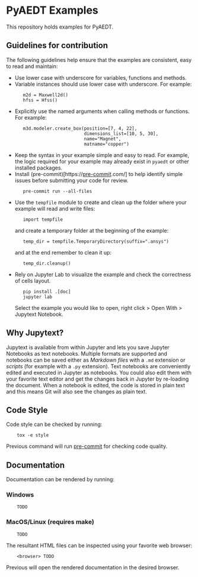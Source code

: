 # PyAEDT Examples

This repository holds examples for PyAEDT.

## Guidelines for contribution

The following guidelines help ensure that the examples are consistent, easy to read and maintain:

- Use lower case with underscore for variables, functions and methods.
- Variable instances should use lower case with underscore.
  For example:
  ```
     m2d = Maxwell2d()
     hfss = Hfss() 
  ```
- Explicitly use the named arguments when calling methods or functions. For example:
  ```
     m3d.modeler.create_box(position=[7, 4, 22], 
                            dimensions_list=[10, 5, 30], 
                            name="Magnet", 
                            matname="copper")
  ```
- Keep the syntax in your example simple and easy to read. For example, the logic required for your example may already exist in ``pyaedt`` or other installed packages.
- Install (pre-commit)[https://[pre-commit](https://pre-commit.com/).com/] to help identify simple issues before submitting your code for review.
  ```
     pre-commit run --all-files
  ```
- Use the ``tempfile`` module to create and clean up the folder where your
  example will read and write files:
  ```
     import tempfile
  ```
  and create a temporary folder at the beginning of the example:
  ```
     temp_dir = tempfile.TemporaryDirectory(suffix=".ansys")
  ```
  and at the end remember to clean it up:
  ```
     temp_dir.cleanup()
  ```
- Rely on Jupyter Lab to visualize the example and check the correctness
  of cells layout.
  ```
     pip install .[doc]
     jupyter lab
  ```
  Select the example you would like to open, right click > Open With > Jupytext Notebook.

## Why Jupytext?

Jupytext is available from within Jupyter and lets you save Jupyter Notebooks as text notebooks.
Multiple formats are supported and notebooks can be saved either as *Markdown files* with a ```.md```
extension or *scripts* (for example with a ```.py``` extension).
Text notebooks are conveniently edited and executed in Jupyter as notebooks.
You could also edit them with your favorite text editor and get the changes back in Jupyter by re-loading 
the document.
When a notebook is edited, the code is stored in plain text and this means Git 
will also see the changes as plain text. 

## Code Style

Code style can be checked by running:

```
    tox -e style
```

Previous command will run [pre-commit](https://pre-commit.com/) for checking code quality.


## Documentation

Documentation can be rendered by running:

### Windows

```
    TODO
```

### MacOS/Linux (requires make)

```
    TODO
```

The resultant HTML files can be inspected using your favorite web browser:

```
    <browser> TODO
```

Previous will open the rendered documentation in the desired browser.
